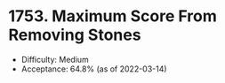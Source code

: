 # 1753. Maximum Score From Removing Stones
- Difficulty: Medium
- Acceptance: 64.8% (as of 2022-03-14)
